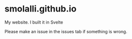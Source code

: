 # smolalli.github.io

My website. I built it in Svelte

Please make an issue in the issues tab if something is wrong.
